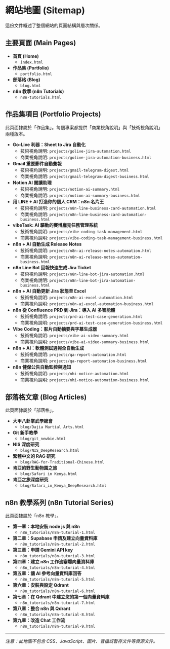 # 網站地圖 (Sitemap)

這份文件概述了整個網站的頁面結構與層次關係。

## 主要頁面 (Main Pages)

- **首頁 (Home)**
  - `index.html`
- **作品集 (Portfolio)**
  - `portfolio.html`
- **部落格 (Blog)**
  - `blog.html`
- **n8n 教學 (n8n Tutorials)**
  - `n8n-tutorials.html`

## 作品集項目 (Portfolio Projects)

此頁面隸屬於「作品集」。每個專案都提供「商業視角說明」與「技術視角說明」兩種版本。

- **Go-Live 利器：Sheet to Jira 自動化**
  - 技術視角說明: `projects/golive-jira-automation.html`
  - 商業視角說明: `projects/golive-jira-automation-business.html`
- **Gmail 重要郵件自動彙報**
  - 技術視角說明: `projects/gmail-telegram-digest.html`
  - 商業視角說明: `projects/gmail-telegram-digest-business.html`
- **Notion AI 閱讀助理**
  - 技術視角說明: `projects/notion-ai-summary.html`
  - 商業視角說明: `projects/notion-ai-summary-business.html`
- **用 LINE + AI 打造你的個人 CRM：n8n 名片王**
  - 技術視角說明: `projects/n8n-line-business-card-automation.html`
  - 商業視角說明: `projects/n8n-line-business-card-automation-business.html`
- **vibeTask: AI 驅動的賽博龐克任務管理系統**
  - 技術視角說明: `projects/vibe-coding-task-management.html`
  - 商業視角說明: `projects/vibe-coding-task-management-business.html`
- **n8n + AI 自動生成 Release Notes**
  - 技術視角說明: `projects/n8n-ai-release-notes-automation.html`
  - 商業視角說明: `projects/n8n-ai-release-notes-automation-business.html`
- **n8n Line Bot 回報快速生成 Jira Ticket**
  - 技術視角說明: `projects/n8n-line-bot-jira-automation.html`
  - 商業視角說明: `projects/n8n-line-bot-jira-automation-business.html`
- **n8n + AI 自動更新 Jira 狀態至 Excel**
  - 技術視角說明: `projects/n8n-ai-excel-automation.html`
  - 商業視角說明: `projects/n8n-ai-excel-automation-business.html`
- **n8n 從 Confluence PRD 到 Jira：導入 AI 多智能體**
  - 技術視角說明: `projects/prd-ai-test-case-generation.html`
  - 商業視角說明: `projects/prd-ai-test-case-generation-business.html`
- **Vibe Coding：影片自動摘要與字幕生成器**
  - 技術視角說明: `projects/vibe-ai-video-summary.html`
  - 商業視角說明: `projects/vibe-ai-video-summary-business.html`
- **n8n + AI：軟體測試週報全自動生成**
  - 技術視角說明: `projects/qa-report-automation.html`
  - 商業視角說明: `projects/qa-report-automation-business.html`
- **n8n 健保公告自動監控與通知**
  - 技術視角說明: `projects/nhi-notice-automation.html`
  - 商業視角說明: `projects/nhi-notice-automation-business.html`

## 部落格文章 (Blog Articles)

此頁面隸屬於「部落格」。

- **大甲八卦掌武學總會**
  - `blog/Dajia Martial Arts.html`
- **Git 新手教學**
  - `blog/git_newbie.html`
- **NIS 深度研究**
  - `blog/NIS_DeepResearch.html`
- **繁體中文的 RAG 研究**
  - `blog/RAG-for-Traditional-Chinese.html`
- **肯亞的野生動物園之旅**
  - `blog/Safari in Kenya.html`
- **肯亞之旅深度研究**
  - `blog/Safari_in_Kenya_DeepResearch.html`

## n8n 教學系列 (n8n Tutorial Series)

此頁面隸屬於「n8n 教學」。

- **第一章：本地安裝 node js 與 n8n**
  - `n8n_tutorials/n8n-tutorial-1.html`
- **第二章：Supabase 申請及建立向量資料庫**
  - `n8n_tutorials/n8n-tutorial-2.html`
- **第三章：申請 Gemini API key**
  - `n8n_tutorials/n8n-tutorial-3.html`
- **第四章：建立 n8n 工作流塞爆向量資料庫**
  - `n8n_tutorials/n8n-tutorial-4.html`
- **第五章：讓 AI 參考向量資料庫回答**
  - `n8n_tutorials/n8n-tutorial-5.html`
- **第六章：安裝與設定 Qdrant**
  - `n8n_tutorials/n8n-tutorial-6.html`
- **第七章：在 Qdrant 中建立您的第一個向量資料庫**
  - `n8n_tutorials/n8n-tutorial-7.html`
- **第八章：整合 n8n 與 Qdrant**
  - `n8n_tutorials/n8n-tutorial-8.html`
- **第九章：改造 Chat 工作流**
  - `n8n_tutorials/n8n-tutorial-9.html`

---
*注意：此地圖不包含 CSS、JavaScript、圖片、音檔或暫存文件等資源文件。*